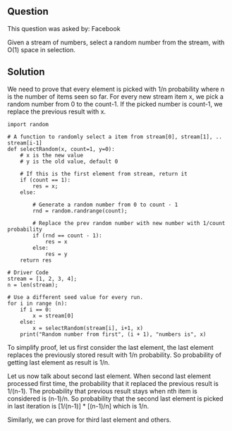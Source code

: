 ## Question
This question was asked by: Facebook

Given a stream of numbers, select a random number from the stream, with O(1) space in selection.

## Solution
We need to prove that every element is picked with 1/n probability where n is the number of items seen so far. For every new stream item x, we pick a random number from 0 to the count-1. If the picked number is count-1, we replace the previous result with x.

```
import random

# A function to randomly select a item from stream[0], stream[1], .. stream[i-1]
def selectRandom(x, count=1, y=0):
    # x is the new value
    # y is the old value, default 0

    # If this is the first element from stream, return it
    if (count == 1):
        res = x;
    else:

        # Generate a random number from 0 to count - 1
        rnd = random.randrange(count);

        # Replace the prev random number with new number with 1/count probability
        if (rnd == count - 1):
            res = x
        else:
            res = y
    return res

# Driver Code
stream = [1, 2, 3, 4];
n = len(stream);

# Use a different seed value for every run.
for i in range (n):
    if i == 0:
        x = stream[0]
    else:
        x = selectRandom(stream[i], i+1, x)
    print("Random number from first", (i + 1), "numbers is", x)
```

To simplify proof, let us first consider the last element, the last element replaces the previously stored result with 1/n probability. So probability of getting last element as result is 1/n.

Let us now talk about second last element. When second last element processed first time, the probability that it replaced the previous result is 1/(n-1). The probability that previous result stays when nth item is considered is (n-1)/n. So probability that the second last element is picked in last iteration is [1/(n-1)] * [(n-1)/n] which is 1/n.

Similarly, we can prove for third last element and others.

